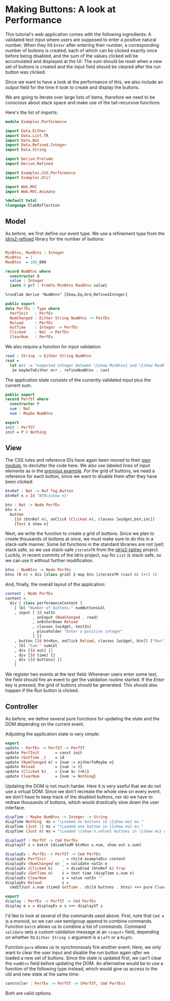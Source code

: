 # Making Buttons: A look at Performance

This tutorial's web application comes with the following
ingredients: A validated text input where users are
supposed to enter a positive natural number.
When they hit `Enter` after entering their
number, a corresponding number of buttons is created, each
of which can be clicked exactly once before being disabled,
and the sum of the values clicked will be accumulated and
displayed at the UI. The sum should be reset when a new set
of buttons is created and the input field should be cleared
after the run button was clicked.

Since we want to have a look at the performance of this,
we also include an output field for the time it took to
create and display the buttons.

We are going to iterate over large lists of
items, therefore we need to be conscious about stack space and make
use of the tail-recursive functions.

Here's the list of imports:

```idris
module Examples.Performance

import Data.Either
import Data.List.TR
import Data.Nat
import Data.Refined.Integer
import Data.String

import Derive.Prelude
import Derive.Refined

import Examples.CSS.Performance
import Examples.Util

import Web.MVC
import Web.MVC.Animate

%default total
%language ElabReflection
```

## Model

As before, we first define our event type. We use a refinement type
from the [idris2-refined](https://github.com/stefan-hoeck/idris2-refined)
library for the number of buttons:


```idris

MinBtns, MaxBtns : Integer
MinBtns  = 1
MaxBtns  = 100_000

record NumBtns where
  constructor B
  value : Integer
  {auto 0 prf : FromTo MinBtns MaxBtns value}

%runElab derive "NumBtns" [Show,Eq,Ord,RefinedInteger]

public export
data PerfEv : Type where
  PerfInit   : PerfEv
  NumChanged : Either String NumBtns -> PerfEv
  Reload     : PerfEv
  GotTime    : Integer -> PerfEv
  Clicked    : Nat -> PerfEv
  ClearNum   : PerfEv
```

We also require a function for input validation:

```idris
read : String -> Either String NumBtns
read =
  let err := "expected integer between \{show MinBtns} and \{show MaxBtns}"
   in maybeToEither err . refineNumBtns . cast
```

The application state consists of the currently validated input
plus the current sum.

```idris
public export
record PerfST where
  constructor P
  sum : Nat
  num : Maybe NumBtns

export
init : PerfST
init = P 0 Nothing
```

## View

The CSS rules and reference IDs have again been moved
to their [own module](CSS/Performance.idr), to declutter
the code here. We also use labeled lines of input elements
as in the [previous example](Reset.idr). For the
grid of buttons, we need a reference for each button,
since we want to disable them after they have been clicked:

```idris
btnRef : Nat -> Ref Tag.Button
btnRef n = Id "BTN\{show n}"

btn : Nat -> Node PerfEv
btn n =
  button
    [Id (btnRef n), onClick (Clicked n), classes [widget,btn,inc]]
    [Text $ show n]
```

Next, we write the function to create a grid of buttons.
Since we plan to create thousands of buttons at once, we must
make sure to do this in a stack-safe manner.
Some list functions in the standard libraries are not (yet)
stack safe, so we use stack-safe `iterateTR`
from the [idris2-tailrec](https://github.com/stefan-hoeck/idris2-tailre)
project.
Luckily, in recent commits of the Idris project,
`map` for `List` *is* stack-safe, so we can use it without further
modification.

```idris
btns : NumBtns -> Node PerfEv
btns (B n) = div [class grid] $ map btn (iterateTR (cast n) (+1) 1)
```

And, finally, the overall layout of the application:

```idris
content : Node PerfEv
content =
  div [ class performanceContent ]
    [ lbl "Number of buttons:" numButtonsLbl
    , input [ Id natIn
            , onInput (NumChanged . read)
            , onEnterDown Reload
            , classes [widget, textIn]
            , placeholder "Enter a positive integer"
            ] []
    , button [Id btnRun, onClick Reload, classes [widget, btn]] ["Run"]
    , lbl "Sum:" sumLbl
    , div [Id out] []
    , div [Id time] []
    , div [Id buttons] []
    ]
```

We register two events at the text field: Whenever users enter
some text, the field should fire an event to get the validation
routine started. If the *Enter* key is pressed, the grid of
buttons should be generated. This should also happen if the
*Run* button is clicked.

## Controller

As before, we define several pure functions for updating
the state and the DOM depending on the current event.

Adjusting the application state is very simple:

```idris
export
update : PerfEv -> PerfST -> PerfST
update PerfInit       = const init
update (GotTime _)    = id
update (NumChanged e) = {num := eitherToMaybe e}
update Reload         = {sum := 0}
update (Clicked k)    = {sum $= (+k)}
update ClearNum       = {num := Nothing}
```

Updating the DOM is not much harder. Here it is very useful that we
do not use a virtual DOM: Since we don't recreate the whole view on
every event, we don't have to keep track of the disabled buttons,
nor do we have to redraw thousands of buttons, which would drastically
slow down the user interface.

```idris
dispTime : Maybe NumBtns -> Integer -> String
dispTime Nothing  ms = "\Loaded no buttons in \{show ms} ms."
dispTime (Just 1) ms = "\Loaded one button in \{show ms} ms."
dispTime (Just n) ms = "\Loaded \{show n.value} buttons in \{show ms} ms."

displayST : PerfST -> Cmd PerfEv
displayST s = batch [disabledM btnRun s.num, show out s.sum]

displayEv : PerfEv -> PerfST -> Cmd PerfEv
displayEv PerfInit       _ = child exampleDiv content
displayEv (NumChanged e) _ = validate natIn e
displayEv (Clicked k)    _ = disabled (btnRef k) True
displayEv (GotTime n)    s = text time (dispTime s.num n)
displayEv ClearNum       s = value natIn ""
displayEv Reload         s =
  cmdIfJust s.num (timed GotTime . child buttons . btns) <+> pure ClearNum

export
display : PerfEv -> PerfST -> Cmd PerfEv
display e s = displayEv e s <+> displayST s
```

I'd like to look at several of the commands used above. First, note that `Cmd e`
is a monoid, so we can use semigroup append to combine commands. Function `batch`
allows us to combine a list of commands. Command `validate` sets a custom
validation message at an `<input>` field, depending on whether its `Either String x`
argument is a `Left` or a `Right`.

Function `pure` allows us to synchronously
fire another event. Here, we only want to clear the user input and disable
the *run* button again *after* we loaded a new set of buttons. Since the
state is updated first, we can't clear the `numBtns` field before updating
the DOM. An alternative would be to use a function of the following type
instead, which would give us access to the old and new state at the same time:

```haskell
controller : PerfEv -> PerfST -> (PerfST, Cmd PerfEv)
```

Both are valid options.

<!-- vi: filetype=idris2:syntax=markdown
-->
